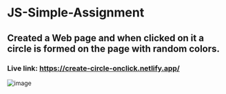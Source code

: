 # JS-Simple-Assignment
## Created a Web page and when clicked on it a circle is formed on the page with random colors.

### Live link: https://create-circle-onclick.netlify.app/

![image](https://user-images.githubusercontent.com/48837703/213908330-167ce287-79e9-4c03-b62f-bede81b7422d.png)
